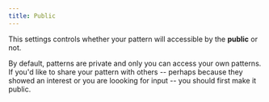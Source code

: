 ```yaml
---
title: Public
---
```


This settings controls whether your pattern will accessible by the **public** or not.

By default, patterns are private and only you can access your own patterns. If you'd like to share your pattern with others -- perhaps because they showed an interest or you are loooking for input -- you should first make it public.
